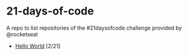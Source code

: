 # 21-days-of-code

A repo to list repositories of the #21daysofcode challenge provided by @rocketseat

- [Hello World](https://github.com/KaiqueMCR/Hello-world) [2/21]
